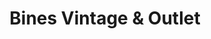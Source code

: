 ---
title: "Bines Vintage & Outlet"
url: /las-rozas-de-madrid/bines-vintage-y-outlet/
shop: ropa
---